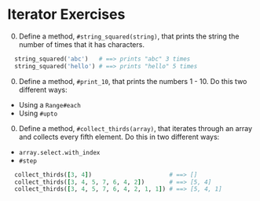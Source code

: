 # Iterator Exercises

0. Define a method, `#string_squared(string)`, that prints the string the number of times that it has characters.

  ```ruby
    string_squared('abc')   # ==> prints "abc" 3 times
    string_squared('hello') # ==> prints "hello" 5 times
  ```

0. Define a method, `#print_10`, that prints the numbers 1 - 10. Do this two different ways:
  * Using a `Range#each`
  * Using `#upto`

0. Define a method, `#collect_thirds(array)`, that iterates through an array and collects every fifth element. Do this in two different ways:
  * `array.select.with_index`
  * `#step`

  ```ruby
    collect_thirds([3, 4])                      # ==> []
    collect_thirds([3, 4, 5, 7, 6, 4, 2])       # ==> [5, 4]
    collect_thirds([3, 4, 5, 7, 6, 4, 2, 1, 1]) # ==> [5, 4, 1]
  ```

